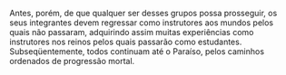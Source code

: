 ﻿Antes, porém, de que qualquer ser desses grupos possa prosseguir, os seus integrantes devem regressar como instrutores aos mundos pelos quais não passaram, adquirindo assim muitas experiências como instrutores nos reinos pelos quais passarão como estudantes. Subseqüentemente, todos continuam até o Paraíso, pelos caminhos ordenados de progressão mortal.